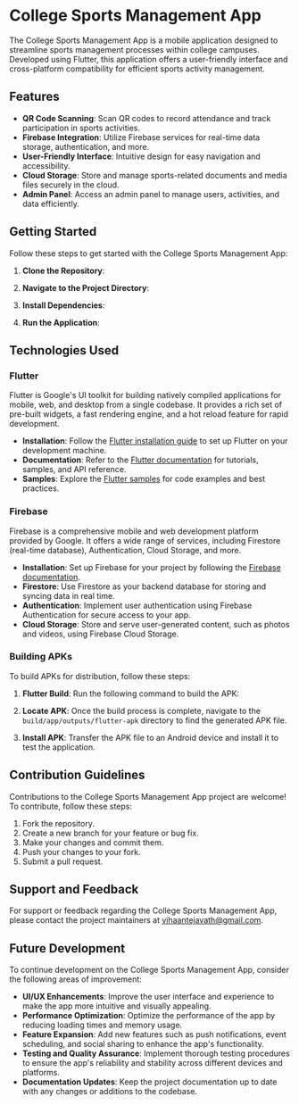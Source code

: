 # College Sports Management App

The College Sports Management App is a mobile application designed to streamline sports management processes within college campuses. Developed using Flutter, this application offers a user-friendly interface and cross-platform compatibility for efficient sports activity management.

## Features

- **QR Code Scanning**: Scan QR codes to record attendance and track participation in sports activities.
- **Firebase Integration**: Utilize Firebase services for real-time data storage, authentication, and more.
- **User-Friendly Interface**: Intuitive design for easy navigation and accessibility.
- **Cloud Storage**: Store and manage sports-related documents and media files securely in the cloud.
- **Admin Panel**: Access an admin panel to manage users, activities, and data efficiently.

## Getting Started

Follow these steps to get started with the College Sports Management App:

1. **Clone the Repository**: 

2. **Navigate to the Project Directory**: 

3. **Install Dependencies**:

4. **Run the Application**: 


## Technologies Used

### Flutter
Flutter is Google's UI toolkit for building natively compiled applications for mobile, web, and desktop from a single codebase. It provides a rich set of pre-built widgets, a fast rendering engine, and a hot reload feature for rapid development.

- **Installation**: Follow the [Flutter installation guide](https://flutter.dev/docs/get-started/install) to set up Flutter on your development machine.
- **Documentation**: Refer to the [Flutter documentation](https://flutter.dev/docs) for tutorials, samples, and API reference.
- **Samples**: Explore the [Flutter samples](https://flutter.dev/docs/development/ui/widgets/samples) for code examples and best practices.

### Firebase
Firebase is a comprehensive mobile and web development platform provided by Google. It offers a wide range of services, including Firestore (real-time database), Authentication, Cloud Storage, and more.

- **Installation**: Set up Firebase for your project by following the [Firebase documentation](https://firebase.google.com/docs/flutter/setup).
- **Firestore**: Use Firestore as your backend database for storing and syncing data in real time.
- **Authentication**: Implement user authentication using Firebase Authentication for secure access to your app.
- **Cloud Storage**: Store and serve user-generated content, such as photos and videos, using Firebase Cloud Storage.

### Building APKs

To build APKs for distribution, follow these steps:

1. **Flutter Build**: Run the following command to build the APK:

2. **Locate APK**: Once the build process is complete, navigate to the `build/app/outputs/flutter-apk` directory to find the generated APK file.

3. **Install APK**: Transfer the APK file to an Android device and install it to test the application.

## Contribution Guidelines

Contributions to the College Sports Management App project are welcome! To contribute, follow these steps:

1. Fork the repository.
2. Create a new branch for your feature or bug fix.
3. Make your changes and commit them.
4. Push your changes to your fork.
5. Submit a pull request.

## Support and Feedback

For support or feedback regarding the College Sports Management App, please contact the project maintainers at [vihaantejavath@gmail.com](mailto:vihaantejavath@gmail.com).

## Future Development

To continue development on the College Sports Management App, consider the following areas of improvement:

- **UI/UX Enhancements**: Improve the user interface and experience to make the app more intuitive and visually appealing.
- **Performance Optimization**: Optimize the performance of the app by reducing loading times and memory usage.
- **Feature Expansion**: Add new features such as push notifications, event scheduling, and social sharing to enhance the app's functionality.
- **Testing and Quality Assurance**: Implement thorough testing procedures to ensure the app's reliability and stability across different devices and platforms.
- **Documentation Updates**: Keep the project documentation up to date with any changes or additions to the codebase.

